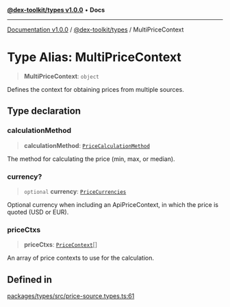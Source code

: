 [**@dex-toolkit/types v1.0.0**](../README.md) • **Docs**

***

[Documentation v1.0.0](../../../packages.md) / [@dex-toolkit/types](../README.md) / MultiPriceContext

# Type Alias: MultiPriceContext

> **MultiPriceContext**: `object`

Defines the context for obtaining prices from multiple sources.

## Type declaration

### calculationMethod

> **calculationMethod**: [`PriceCalculationMethod`](PriceCalculationMethod.md)

The method for calculating the price (min, max, or median).

### currency?

> `optional` **currency**: [`PriceCurrencies`](PriceCurrencies.md)

Optional currency when including an ApiPriceContext, in which the price is quoted (USD or EUR).

### priceCtxs

> **priceCtxs**: [`PriceContext`](PriceContext.md)[]

An array of price contexts to use for the calculation.

## Defined in

[packages/types/src/price-source.types.ts:61](https://github.com/niZmosis/dex-toolkit/blob/3d8b41b44787b30fbea5de3ab4737662ffb61bc8/packages/types/src/price-source.types.ts#L61)
